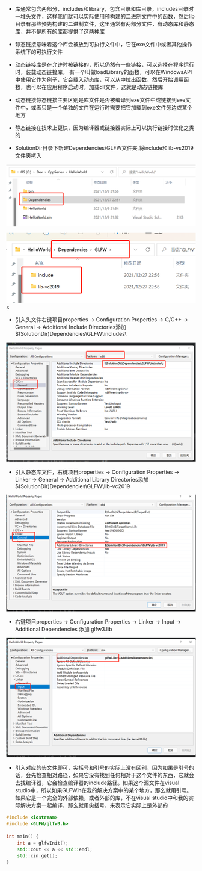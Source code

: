 - 库通常包含两部分，includes和library，包含目录和库目录，includes目录时一堆头文件，这样我们就可以实际使用预构建的二进制文件中的函数，然后lib目录有那些预先构建的二进制文件，这里通常有两部分文件，有动态库和静态库，并不是所有的库都提供了这两种库
- 静态链接意味着这个库会被放到可执行文件中，它在exe文件中或者其他操作系统下的可执行文件
- 动态链接库是在允许时被链接的，所以仍然有一些链接，可以选择在程序运行时，装载动态链接库， 有一个叫做loadLibrary的函数，可以在WindowsAPI中使用它作为例子，它会载入动态库，可以从中拉出函数，然后开始调用函数，也可以在应用程序启动时，加载dll文件，这就是动态链接库
- 动态链接静态链接主要区别是库文件是否被编译到exe文件中或链接到exe文件中，或者只是一个单独的文件在运行时需要把它加载到exe文件旁边或某个地方
- 静态链接在技术上更快，因为编译器或链接器实际上可以执行链接时优化之类的

- SolutionDir目录下新建Dependencies/GLFW文件夹,将include和lib-vs2019文件夹拷入

![Dependencies](./images/Dependencies.png)

![GLFW](./images/GLFW.jpg)s

- 引入头文件右键项目properties -> Configuration Properties -> C/C++ -> General -> Additional Include Directories添加$(SolutionDir)Dependencies\GLFW\includes\

![include](./images/include.jpg)

- 引入静态库文件，右键项目properties -> Configuration Properties -> Linker -> General -> Additional Library Directories添加$(SolutionDir)Dependencies\GLFW\lib-vc2019

![](./images/static-general.jpg)

- 右键项目properties -> Configuration Properties -> Linker -> Input -> Additional Dependencies 添加 glfw3.lib

![](./images/static-input.jpg)

- 引入对应的头文件即可，尖括号和引号的实际上没有区别，因为如果是引号的话，会先检查相对路径，如果它没有找到任何相对于这个文件的东西，它就会去找编译器，它会检查编译器的include路径。如果这个源文件在visual studio中，所以如果GLFW.h在我的解决方案中的某个地方，那么就用引号。如果它是一个完全的外部依赖，或者外部的库，不在visual studio中和我的实际解决方案一起编译，那么就用尖括号，来表示它实际上是外部的

```c++
#include <iostream>
#include <GLFW/glfw3.h>

int main() {
    int a = glfwInit();
    std::cout << a << std::endl;
    std::cin.get();
}
```


